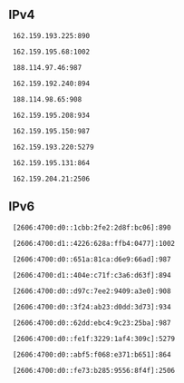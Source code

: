 ## IPv4
```
 162.159.193.225:890
```
```
 162.159.195.68:1002
```
```
 188.114.97.46:987
```
```
 162.159.192.240:894
```
```
 188.114.98.65:908
```
```
 162.159.195.208:934
```
```
 162.159.195.150:987
```
```
 162.159.193.220:5279
```
```
 162.159.195.131:864
```
```
 162.159.204.21:2506
```

## IPv6
```
 [2606:4700:d0::1cbb:2fe2:2d8f:bc06]:890
```
```
 [2606:4700:d1::4226:628a:ffb4:0477]:1002
```
```
 [2606:4700:d0::651a:81ca:d6e9:66ad]:987
```
```
 [2606:4700:d1::404e:c71f:c3a6:d63f]:894
```
```
 [2606:4700:d0::d97c:7ee2:9409:a3e0]:908
```
```
 [2606:4700:d0::3f24:ab23:d0dd:3d73]:934
```
```
 [2606:4700:d0::62dd:ebc4:9c23:25ba]:987
```
```
 [2606:4700:d0::fe1f:3229:1af4:309c]:5279
```
```
 [2606:4700:d0::abf5:f068:e371:b651]:864
```
```
 [2606:4700:d0::fe73:b285:9556:8f4f]:2506
```
